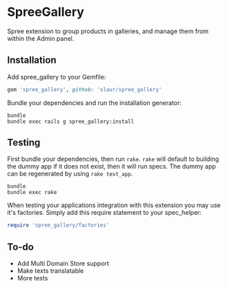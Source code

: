 SpreeGallery
============

Spree extension to group products in galleries, and manage them from within the Admin panel.

Installation
------------

Add spree_gallery to your Gemfile:

```ruby
gem 'spree_gallery', github: 'slaur/spree_gallery'
```

Bundle your dependencies and run the installation generator:

```shell
bundle
bundle exec rails g spree_gallery:install
```

Testing
-------

First bundle your dependencies, then run `rake`. `rake` will default to building the dummy app if it does not exist, then it will run specs. The dummy app can be regenerated by using `rake test_app`.

```shell
bundle
bundle exec rake
```

When testing your applications integration with this extension you may use it's factories.
Simply add this require statement to your spec_helper:

```ruby
require 'spree_gallery/factories'
```

To-do
--------

* Add Multi Domain Store support
* Make texts translatable
* More tests